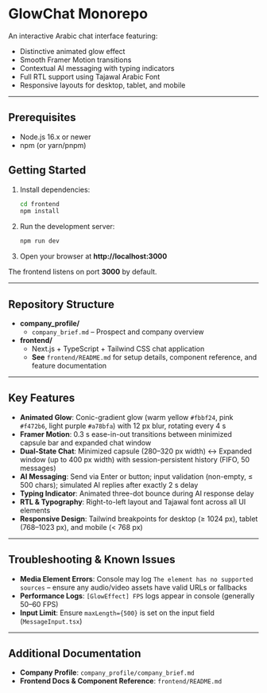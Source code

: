 # GlowChat Monorepo

An interactive Arabic chat interface featuring:

- Distinctive animated glow effect
- Smooth Framer Motion transitions
- Contextual AI messaging with typing indicators
- Full RTL support using Tajawal Arabic Font
- Responsive layouts for desktop, tablet, and mobile

---

## Prerequisites

- Node.js 16.x or newer
- npm (or yarn/pnpm)

## Getting Started

1. Install dependencies:
   ```bash
   cd frontend
   npm install
   ```
2. Run the development server:
   ```bash
   npm run dev
   ```
3. Open your browser at **http://localhost:3000**

The frontend listens on port **3000** by default.

---

## Repository Structure

- **company_profile/**
  - `company_brief.md` – Prospect and company overview
- **frontend/**
  - Next.js + TypeScript + Tailwind CSS chat application
  - **See** `frontend/README.md` for setup details, component reference, and feature documentation

---

## Key Features

- **Animated Glow**: Conic-gradient glow (warm yellow `#fbbf24`, pink `#f472b6`, light purple `#a78bfa`) with 12 px blur, rotating every 4 s
- **Framer Motion**: 0.3 s ease-in-out transitions between minimized capsule bar and expanded chat window
- **Dual-State Chat**: Minimized capsule (280–320 px width) ↔ Expanded window (up to 400 px width) with session-persistent history (FIFO, 50 messages)
- **AI Messaging**: Send via Enter or button; input validation (non-empty, ≤ 500 chars); simulated AI replies after exactly 2 s delay
- **Typing Indicator**: Animated three-dot bounce during AI response delay
- **RTL & Typography**: Right-to-left layout and Tajawal font across all UI elements
- **Responsive Design**: Tailwind breakpoints for desktop (≥ 1024 px), tablet (768–1023 px), and mobile (< 768 px)

---

## Troubleshooting & Known Issues

- **Media Element Errors**: Console may log `The element has no supported sources` – ensure any audio/video assets have valid URLs or fallbacks
- **Performance Logs**: `[GlowEffect] FPS` logs appear in console (generally 50–60 FPS)
- **Input Limit**: Ensure `maxLength={500}` is set on the input field (`MessageInput.tsx`)

---

## Additional Documentation

- **Company Profile**: `company_profile/company_brief.md`
- **Frontend Docs & Component Reference**: `frontend/README.md`

